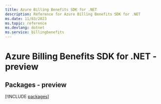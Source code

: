 ```yaml
---
title: Azure Billing Benefits SDK for .NET
description: Reference for Azure Billing Benefits SDK for .NET
ms.date: 11/03/2023
ms.topic: reference
ms.devlang: dotnet
ms.service: billingbenefits
---
```

# Azure Billing Benefits SDK for .NET - preview
## Packages - preview
[!INCLUDE [packages](billing-benefits-index.md)]